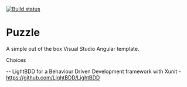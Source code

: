 [![Build status](https://ci.appveyor.com/api/projects/status/thb74mg5d9ojdhax?svg=true)](https://ci.appveyor.com/project/chrismckelt/vita)

# Puzzle

A simple out of the box Visual Studio Angular template.

Choices

-- LightBDD for a Behaviour Driven Development framework with Xunit - https://github.com/LightBDD/LightBDD

